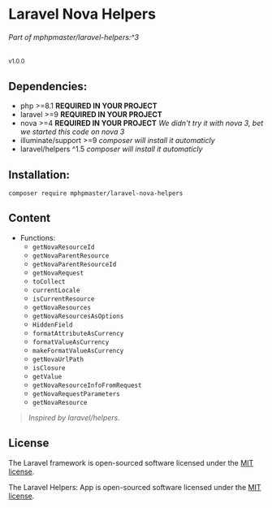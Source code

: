 # Laravel Nova Helpers
###### Part of mphpmaster/laravel-helpers:^3
<small>v1.0.0</small>

## Dependencies:
* php >=8.1 **REQUIRED IN YOUR PROJECT**
* laravel >=9 **REQUIRED IN YOUR PROJECT**
* nova >=4 **REQUIRED IN YOUR PROJECT** _We didn't try it with nova 3, bet we started this code on nova 3_
* illuminate/support >=9 _composer will install it automaticly_
* laravel/helpers ^1.5 _composer will install it automaticly_

## Installation:
  ```shell
  composer require mphpmaster/laravel-nova-helpers
  ```

## Content
- Functions:
  - `getNovaResourceId`
  - `getNovaParentResource`
  - `getNovaParentResourceId`
  - `getNovaRequest`
  - `toCollect`
  - `currentLocale`
  - `isCurrentResource`
  - `getNovaResources`
  - `getNovaResourcesAsOptions`
  - `HiddenField`
  - `formatAttributeAsCurrency`
  - `formatValueAsCurrency`
  - `makeFormatValueAsCurrency`
  - `getNovaUrlPath`
  - `isClosure`
  - `getValue`
  - `getNovaResourceInfoFromRequest`
  - `getNovaRequestParameters`
  - `getNovaResource`

> *Inspired by laravel/helpers.*

## License

The Laravel framework is open-sourced software licensed under the [MIT license](https://opensource.org/licenses/MIT).

The Laravel Helpers: App is open-sourced software licensed under the [MIT license](https://github.com/mPhpMaster/laravel-nova-helpers/blob/master/LICENSE).
